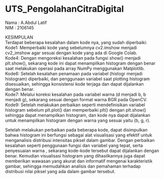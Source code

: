# UTS_PengolahanCitraDigital
Nama : A.Abdul Latif <br>
NIM  : 2106145  <br>

KESIMPULAN <br>
Terdapat beberapa kesalahan dalam kode nya, yang sudah diperbaiki: <br>
Kode1: Memperbaiki kode yang sebelumnya cv2.imshow menjadi cv2_imshow agar sesuai dengan kode yang ada di Google Colab.<br>
Kode4: Dengan mengoreksi kesalahan pada fungsi show() menjadi plt.show(), sekarang kode ini dapat menampilkan histogram dengan benar saat melakukan operasi pada array NumPy menggunakan Matplotlib.<br>
Kode6: Setelah kesalahan penamaan pada variabel (histogr menjadi histogram) diperbaiki, dan penggunaan variabel saat plotting histogram disesuaikan, sehingga konsistensi kode terjaga dan dapat dijalankan dengan benar.<br>
Kode7: Melalui koreksi kesalahan pada variabel warna (d menjadi b, b menjadi g), sekarang sesuai dengan format warna BGR pada OpenCV.<br>
Kode9: Setelah melakukan perbaikan seperti mendefinisikan variabel histogram sebelum plt.plot() dan memperbaiki plt() dengan plt.show() sehingga dapat menampilkan histogram, dan kode nya dapat dijalankan untuk menampilkan histogram dengan warna yang sesuai yaitu (b, g, r).<br>

  Setelah melakukan perbaikan pada beberapa kode, dapat disimpulkan bahwa histogram ini berfungsi sebagai alat visualisasi yang efektif untuk menganalisis distribusi intensitas piksel dalam gambar. Dengan perbaikan kesalahan seperti penggunaan fungsi dan variabel yang tepat, serta penyesuaian warna , sekarang kode-kode tersebut dapat dijalankan dengan benar. Kemudian visualisasi histogram yang dihasilkannya juga dapat memberikan wawasan yang akurat dan informatif mengenai karakteristik gambar, sehingga memudahkan analisis dan pemahaman terhadap distribusi nilai piksel yang ada dalam gambar tersebut.
